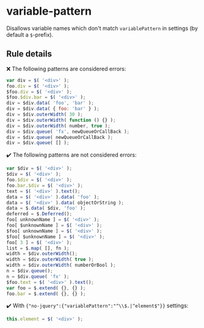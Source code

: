# variable-pattern

Disallows variable names which don't match `variablePattern` in settings (by default a `$`-prefix).

## Rule details

❌ The following patterns are considered errors:
```js
var div = $( '<div>' );
foo.div = $( '<div>' );
$foo.div = $( '<div>' );
$foo.$div.bar = $( '<div>' );
div = $div.data( 'foo', 'bar' );
div = $div.data( { foo: 'bar' } );
div = $div.outerWidth( 30 );
div = $div.outerWidth( function () {} );
div = $div.outerWidth( number, true );
div = $div.queue( 'fx', newQueueOrCallBack );
div = $div.queue( newQueueOrCallBack );
div = $div.queue( [] );
```

✔️ The following patterns are not considered errors:
```js
var $div = $( '<div>' );
$div = $( '<div>' );
foo.$div = $( '<div>' );
foo.bar.$div = $( '<div>' );
text = $( '<div>' ).text();
data = $( '<div>' ).data( 'foo' );
data = $( '<div>' ).data( objectOrString );
data = $.data( $div, 'foo' );
deferred = $.Deferred();
foo[ unknownName ] = $( '<div>' );
foo[ $unknownName ] = $( '<div>' );
$foo[ unknownName ] = $( '<div>' );
$foo[ $unknownName ] = $( '<div>' );
foo[ 3 ] = $( '<div>' );
list = $.map( [], fn );
width = $div.outerWidth();
width = $div.outerWidth( true );
width = $div.outerWidth( numberOrBool );
n = $div.queue();
n = $div.queue( 'fx' );
$foo.text = $( '<div>' ).text();
var foo = $.extend( {}, {} );
foo.bar = $.extend( {}, {} );
```
✔️ With `{"no-jquery":{"variablePattern":"^\\$.|^element$"}}` settings:
```js
this.element = $( '<div>' );
```
